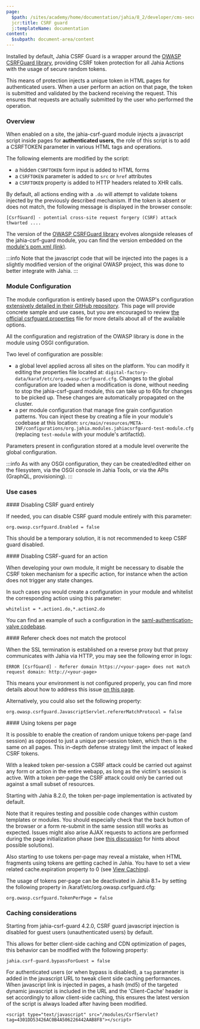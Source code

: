 ```yaml
---
page:
  $path: /sites/academy/home/documentation/jahia/8_2/developer/cms-security/jahia-csrf-guard
  jcr:title: CSRF guard
  j:templateName: documentation
content:
  $subpath: document-area/content
---
```


Installed by default, Jahia CSRF Guard is a wrapper around the [OWASP CSRFGuard library](https://owasp.org/www-project-csrfguard/), providing CSRF token protection for all Jahia Actions with the usage of secure random tokens.

This means of protection injects a unique token in HTML pages for authenticated users. When a user perform an action on that page, the token is submitted and validated by the backend receiving the request. This ensures that requests are actually submitted by the user who performed the operation.

### Overview

When enabled on a site, the jahia-csrf-guard module injects a javascript script inside pages for **authenticated users**, the role of this script is to add a CSRFTOKEN parameter in various HTML tags and operations.

The following elements are modified by the script:
 - a hidden `CSRFTOKEN` form input is added to HTML forms
 - a `CSRFTOKEN` parameter is added to `src` or `href` attributes
 - a `CSRFTOKEN` property is added to HTTP headers related to XHR calls.

By default, all actions ending with a `.do` will attempt to validate tokens injected by the previously described mechanism. If the token is absent or does not match, the following message is displayed in the browser console: 

```
[CsrfGuard] - potential cross-site request forgery (CSRF) attack thwarted ....  
```

The version of the [OWASP CSRFGuard library](https://owasp.org/www-project-csrfguard/) evolves alongside releases of the jahia-csrf-guard module, you can find the version embedded on the [module's pom.xml (link)](https://github.com/Jahia/jahia-csrf-guard/blob/master/pom.xml#L42).

:::info
Note that the javascript code that will be injected into the pages is a slightly modified version of the original OWASP project, this was done to better integrate with Jahia.
:::

### Module Configuration

The module configuration is entirely based upon the OWASP's configuration [extensively detailed in their GitHub repository](https://github.com/aramrami/OWASP-CSRFGuard/blob/master/csrfguard/src/main/resources/csrfguard.properties). This page will provide concrete sample and use cases, but you are encouraged to review [the official csrfguard.properties](https://github.com/aramrami/OWASP-CSRFGuard/blob/master/csrfguard/src/main/resources/csrfguard.properties) file for more details about all of the available options.

All the configuration and registration of the OWASP library is done in the module using OSGI configuration.

Two level of configuration are possible:
- a global level applied across all sites on the platform. You can modify it editing the properties file located at: `digital-factory-data/karaf/etc/org.owasp.csrfguard.cfg`. Changes to the global configuration are loaded when a modification is done, without needing to stop the jahia-csrf-guard module, this can take up to 60s for changes to be picked up. These changes are automatically propagated on the cluster.
- a per module configuration that manage fine grain configuration patterns. You can inject these by creating a file in your module's codebase at this location: `src/main/resources/META-INF/configurations/org.jahia.modules.jahiacsrfguard-test-module.cfg` (replacing `test-module` with your module's artifactId).

Parameters present in configuration stored at a module level overwrite the global configuration.

:::info
As with any OSGI configuration, they can be created/edited either on the filesystem, via the OSGI console in Jahia Tools, or via the APIs (GraphQL, provisioning).
:::

### Use cases

#### Disabling CSRF guard entirely

If needed, you can disable CSRF guard module entirely with this parameter:

```
org.owasp.csrfguard.Enabled = false
```

This should be a temporary solution, it is not recommended to keep CSRF guard disabled.


#### Disabling CSRF-guard for an action

When developing your own module, it might be necessary to disable the CSRF token mechanism for a specific action, for instance when the action does not trigger any state changes.

In such cases you would create a configuration in your module and whitelist the corresponding action using this parameter:

```
whitelist = *.action1.do,*.action2.do
```

You can find an example of such a configuration in the [saml-authentication-valve codebase](https://github.com/Jahia/saml-authentication-valve/blob/dd3b68c1bc7fba48de8eca4444861ac516ec5bc2/src/main/resources/META-INF/configurations/org.jahia.modules.jahiacsrfguard-saml.cfg).

#### Referer check does not match the protocol

When the SSL termination is established on a reverse proxy but that proxy communicates with Jahia via HTTP, you may see the following error in logs:

```
ERROR [CsrfGuard] - Referer domain https://<your-page> does not match request domain: http://<your-page>
```

This means your environment is not configured properly, you can find more details about how to address this issue [on this page](/cms/{mode}/{lang}/sites/academy/contents/knowledge-base/2018/dx-links-are-not-in-https.html).

Alternatively, you could also set the following property:

```
org.owasp.csrfguard.JavascriptServlet.refererMatchProtocol = false
```

#### Using tokens per page

It is possible to enable the creation of random unique tokens per-page (and session) as opposed to just a unique per-session token, which then is the same on all pages. This in-depth defense strategy limit the impact of leaked CSRF tokens. 

With a leaked token per-session a CSRF attack could be carried out against any form or action in the entire webapp, as long as the victim's session is active. With a token per-page the CSRF attack could only be carried out against a small subset of resources.

Starting with Jahia 8.2.0, the token per-page implementation is activated by default. 

Note that it requires testing and possible code changes within custom templates or modules. You should especially check that the back button of the browser or a form re-submit in the same session still works as expected. Issues might also arise AJAX requests to actions are performed during the page initialization phase (see [this discussion](https://github.com/OWASP/www-project-csrfguard/issues/49#issuecomment-1006451596) for hints about possible solutions). 

Also starting to use tokens per-page may reveal a mistake, when HTML fragments using tokens are getting cached in Jahia. You have to set a view related cache.expiration property to 0 (see [View Caching](/cms/{mode}/{lang}/sites/academy/home/get-started/java-developers/view-caching.html)).


The usage of tokens per-page can be deactivated in Jahia 8.1+ by setting the following property in /karaf/etc/org.owasp.csrfguard.cfg:

```
org.owasp.csrfguard.TokenPerPage = false
```

### Caching considerations

Starting from jahia-csrf-guard 4.2.0, CSRF guard javascript injection is disabled for guest users (unauthenticated users) by default.

This allows for better client-side caching and CDN optimization of pages, this behavior can be modified with the following property:

```
jahia.csrf-guard.bypassForGuest = false
```

For authenticated users (or when bypass is disabled), a `tag` parameter is added in the javascript URL to tweak client side caching performances. When javascript link is injected in pages, a hash (md5) of the targeted dynamic javascript is included in the URL and the 'Client-Cache' header is set accordingly to allow client-side caching, this ensures the latest version of the script is always loaded after having been modified.

```
<script type="text/javascript" src="/modules/CsrfServlet?tag=4301DD53426AC0B4A506226442AAB8F8"></script>
```